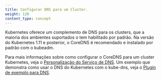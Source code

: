 ```yaml
---
title: Configurar DNS para um Cluster.
weight: 120
content_type: concept
---
```


<!-- overview -->
Kubernetes oferece um complemento de DNS para os clusters, que a maioria dos ambientes suportados o tem habilitado por padrão. Na versão do Kubernetes 1.11 e posterior, o CoreDNS é recomendado e instalado por padrão com o kubeadm.

<!-- body -->
Para mais informações sobre como configurar o CoreDNS para um cluster Kubernetes, veja o [Personalização do Serviço de DNS](/docs/tasks/administer-cluster/dns-custom-nameservers/). Um exemplo que demonstra como usar o DNS do Kubernetes com o kube-dns, veja o [Plugin de exemplo para DNS](https://github.com/kubernetes/examples/tree/master/staging/cluster-dns).



